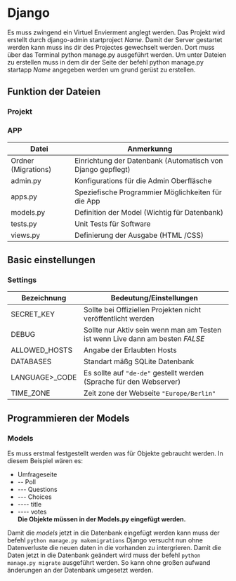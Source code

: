 # Django

Es muss zwingend ein Virtuel Envierment anglegt werden.
Das Projekt wird erstellt durch django-admin startproject *Name*.
Damit der Server gestartet werden kann muss ins dir des Projectes gewechselt werden. Dort  muss über das Terminal python manage.py ausgeführt werden.
Um unter Dateien zu erstellen muss in dem dir der  Seite der befehl python manage.py startapp *Name* angegeben werden um grund gerüst zu erstellen.

## Funktion der Dateien
### Projekt

### APP
| Datei  | Anmerkunng|
|----| ---- |
| Ordner (Migrations)    | Einrichtung der Datenbank (Automatisch von Django gepflegt) |
| admin.py                        | Konfigurations für die Admin Oberfläsche                                       |
| apps.py                           | Speziefische Programmier Möglichkeiten für die App                  |
| models.py                      | Definition der Model (Wichtig für Datenbank)                                |
| tests.py                           | Unit Tests für Software                                                                |
| views.py                         | Definierung der Ausgabe (HTML /CSS) |

## Basic einstellungen
### Settings
| Bezeichnung | Bedeutung/Einstellungen |
|----| ---- |
| SECRET_KEY                  | Sollte bei Offiziellen Projekten nicht veröffentlicht werden |
| DEBUG                            | Sollte nur Aktiv sein wenn man am Testen ist wenn Live dann am besten *FALSE* |
| ALLOWED_HOSTS       | Angabe der Erlaubten Hosts |
| DATABASES                   | Standart mäßg SQLite Datenbank |
| LANGUAGE>_CODE   | Es sollte auf  ``` "de-de" ``` gestellt werden (Sprache für den Webserver) |
| TIME_ZONE                   | Zeit zone der Webseite ```"Europe/Berlin" ``` |

## Programmieren der Models
### Models
 Es muss erstmal festgestellt werden was für Objekte gebraucht werden.
 In diesem Beispiel wären es:

 * Umfrageseite
 *  -- Poll
 *  --- Questions
 *  --- Choices
 *  ---- title
 *  ---- votes  
 **Die Objekte müssen in der Models.py eingefügt werden.**

Damit die *models*  jetzt in die Datenbank eingefügt werden kann muss der befehl
``` python manage.py makemigrations ```
Django versucht nun ohne Datenverluste die neuen daten in die vorhanden zu intergrieren.
Damit die Daten jetzt in die Datenbank geändert wird muss der befehl `python manage.py migrate` ausgeführt werden.
So kann ohne großen aufwand änderungen an der Datenbank umgesetzt werden.